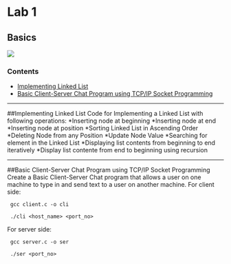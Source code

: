# Lab 1
## Basics

<img src="https://img.shields.io/badge/language-C-brightgreen.svg"/>

### Contents
* [Implementing Linked List](#ll)
* [Basic Client-Server Chat Program using TCP/IP Socket Programming](#socks)

___

<a name="ll"></a>
##Implementing Linked List
Code for Implementing a Linked List with following operations:
*Inserting node at beginning
*Inserting node at end
*Inserting node at position
*Sorting Linked List in Ascending Order
*Deleting Node from any Position
*Update Node Value
*Searching for element in the Linked List
*Displaying list contents from beginning to end iteratively
*Display list contente from end to beginning using recursion
___

<a name="socks"></a>
##Basic Client-Server Chat Program using TCP/IP Socket Programming
Create a Basic Client-Server Chat program that allows a user on one machine to type in and send text to a user on another
machine.
For client side:
```
 gcc client.c -o cli
```
```
 ./cli <host_name> <port_no>
```

For server side:
```
 gcc server.c -o ser
```
```
 ./ser <port_no>
```
